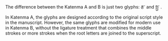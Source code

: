 The difference between the Katenma A and B is just two glyphs: རྩ་ and སྤྱ་ . 
In Katenma A, the glyphs are designed according to the original script style in the manuscript. 
However, the same glyphs are modified for modern use in Katenma B, without the ligature treatment that combines the middle strokes or more strokes when the root letters are joined to the superscript.